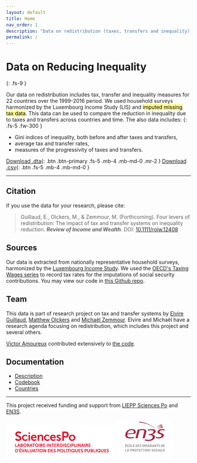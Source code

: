```yaml
---
layout: default
title: Home
nav_order: 1
description: "Data on redistribution (taxes, transfers and inequality) for social science researchers."
permalink: /
---
```


# Data on Reducing Inequality
{: .fs-9 }



Our data on redistribution includes tax, transfer and inequality measures for 22 countries over the 1999-2016 period. We used household surveys harmonized by the Luxembourg Income Study (LIS) and <mark style="background-color: #FFFF98">imputed missing tax data</mark>. This data can be used to compare the reduction in inequality due to taxes and transfers across countries and time. The also data includes:
{: .fs-5 .fw-300 }
- Gini indices of inequality, both before and after taxes and transfers,
- average tax and transfer rates,
- measures of the progressivity of taxes and transfers.

[Download .dta](public_data/redistribution_data.dta){: .btn .btn-primary .fs-5 .mb-4 .mb-md-0 .mr-2 } [Download .csv](public_data/redistribution_data.csv){: .btn .fs-5 .mb-4 .mb-md-0 }

---

<canvas id="Chart1"></canvas>
<script src="https://cdn.jsdelivr.net/npm/chart.js@2.8.0"></script>
<script>
var ctx = document.getElementById('Chart1').getContext('2d');
var Chart1 = new Chart(ctx, {
    type: 'bar',
    data: {
        labels: ['Israel','United States','Estonia','Spain','Greece','Australia','United Kingdom','Canada','Italy','Ireland','Germany','France','Austria','Luxembourg','Slovak Republic','Netherlands','Czech Republic','Finland','Denmark','Iceland','Norway','Sweden'],
        datasets: [{
                    label: 'Inequality after taxes and transfers',
                    data:[0.3928,0.3880,0.3597,0.3460,0.3453,0.3373,0.3351,0.3225,0.3225,0.3056,0.3000,0.2935,0.2861,0.2816,0.2721,0.2687,0.2665,0.2640,0.2573,0.2545,0.2500,0.2437],
                    hoverBackgroundColor:'rgba(153, 0, 0, 0.4)',
                    hoverBorderColor:'rgba(153, 0, 0, 1)',
                    borderWidth: 1},
                    {label: 'Reduction in inequality due to redistribution',
                    data:[0.0797,0.0678,0.0704,0.0745,0.0576,0.0876,0.1336,0.0794,0.0760,0.1579,0.1012,0.1146,0.0856,0.0786,0.0587,0.0935,0.0841,0.1093,0.0936,0.0776,0.0850,0.1186],
                    backgroundColor:'rgba(189, 189, 189, 0.1)',
                    borderColor:'rgba(189, 189, 189, 1)',
                    hoverBackgroundColor:'rgba(255, 99, 132, 0.2)',
                    hoverBorderColor:'rgba(255, 99, 132, 1)',
                    borderWidth: 1}]
    },
    options: {
        scales: {
            minBarLength: 100,
            xAxes: [{
              stacked: true
              }],
            yAxes: [{
                ticks: {
                    beginAtZero: true
                },
                stacked: true
            }]
        }
    }
});
</script>

## Citation

If you use the data for your research, please cite:

> Guillaud, E., Olckers, M., & Zemmour, M. (Forthcoming). Four levers of redistribution: The impact of tax and transfer systems on inequality reduction. ***Review of Income and Wealth***. DOI: [10.1111/roiw.12408
](https://rdcu.be/bgJQs)

## Sources

Our data is extracted from nationally representative household surveys, harmonized by the [Luxembourg Income Study](https://www.lisdatacenter.org). We used the [OECD's Taxing Wages series](https://www.oecd.org/tax/taxing-wages-20725124.htm) to record tax rates for the imputations of social security contributions. You may view our code in [this Github repo](https://github.com/matthewolckers/lis-tax-transfer).

## Team

This data is part of research project on tax and transfer systems by [Elvire Guillaud](https://sites.google.com/site/elvireguillaud/), [Matthew Olckers](http://www.matthewolckers.com/) and [Michaël Zemmour](https://sites.google.com/site/mzemmour/home). Elvire and Michaël have a research agenda focusing on redistribution, which includes this project and several others.

[Victor Amoureux](https://fr.linkedin.com/in/victor-amoureux-54579194) contributed extensively to [the code](https://github.com/matthewolckers/lis-tax-transfer).


## Documentation

- [Description](description.md)
- [Codebook](codebook.md)
- [Countries](countries.md)

---

This project received funding and support from [LIEPP Sciences Po](https://www.sciencespo.fr/liepp/en) and [EN3S](https://en3s.fr/en/).

<a href="https://www.sciencespo.fr/liepp/en"><img src="assets/img/liepp.png" alt="LIEPP" title="Sciences Po, Le Laboratoire Interdisciplinaire d'Evaluation des Politiques Publiques" width="300" margin-left="auto" margin-right="auto" display="block" /></a> <a href="https://en3s.fr/en/"><img src="assets/img/en3s-web.jpg" alt="EN3S" title="L'Ecole nationale supérieure de Sécurité sociale" width="150" margin-left="auto" margin-right="auto" display="block" /></a>
